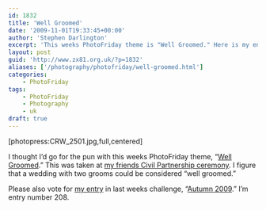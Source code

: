 ```yaml
---
id: 1832
title: 'Well Groomed'
date: '2009-11-01T19:33:45+00:00'
author: 'Stephen Darlington'
excerpt: 'This weeks PhotoFriday theme is "Well Groomed." Here is my entry.'
layout: post
guid: 'http://www.zx81.org.uk/?p=1832'
aliases: ['/photography/photofriday/well-groomed.html']
categories:
    - PhotoFriday
tags:
    - PhotoFriday
    - Photography
    - uk
draft: true
---
```


\[photopress:CRW\_2501.jpg,full,centered\]

I thought I’d go for the pun with this weeks PhotoFriday theme, “[Well Groomed](http://www.photofriday.com/archives/challenge/000925.php).” This was taken at [my friends Civil Partnership ceremony](/blog/a-very-civil-partnership.html). I figure that a wedding with two grooms could be considered “well groomed.”

Please also vote for [my entry](/photography/photofriday/autumn-2009.html) in last weeks challenge, “[Autumn 2009](http://www.photofriday.com/linkviewer.php?id=923).” I’m entry number 208.